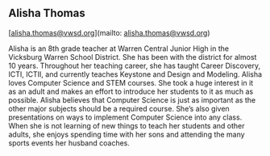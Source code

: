 ## Alisha Thomas

[alisha.thomas@vwsd.org](mailto: alisha.thomas@vwsd.org)

Alisha is an 8th grade teacher at Warren Central Junior High in the Vicksburg Warren School District. She has been with the district for almost 10 years. Throughout her teaching career, she has taught Career Discovery, ICTI, ICTII, and currently teaches Keystone and Design and Modeling. Alisha loves Computer Science and STEM courses. She took a huge interest in it as an adult and makes an effort to introduce her students to it as much as possible. Alisha believes that Computer Science is just as important as the other major subjects should be a required course. She’s also given presentations on ways to implement Computer Science into any class. When she is not learning of new things to teach her students and other adults, she enjoys spending time with her sons and attending the many sports events her husband coaches.
